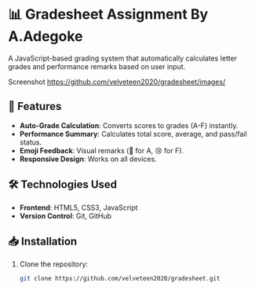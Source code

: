 # 📊 Gradesheet Assignment By A.Adegoke

A JavaScript-based grading system that automatically calculates letter grades and performance remarks based on user input.

Screenshot https://github.com/velveteen2020/gradesheet/images/

## 🚀 Features
- **Auto-Grade Calculation**: Converts scores to grades (A-F) instantly.
- **Performance Summary**: Calculates total score, average, and pass/fail status.
- **Emoji Feedback**: Visual remarks (🎉 for A, 😢 for F).
- **Responsive Design**: Works on all devices.

## 🛠️ Technologies Used
- **Frontend**: HTML5, CSS3, JavaScript
- **Version Control**: Git, GitHub

## 📥 Installation
1. Clone the repository:
   ```bash
   git clone https://github.com/velveteen2020/gradesheet.git